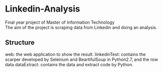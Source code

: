 # Linkedin-Analysis
Final year project of Master of Information Technology             
The aim of the project is scraping data from Linkedin and doing an analysis.
## Structure
web: the web application to show the result.
linkedinTest: contains the scarper developed by Selenium and BeartifulSoup in Python2.7, and the row data
dataExtract: contains the data and extract code by Python.

